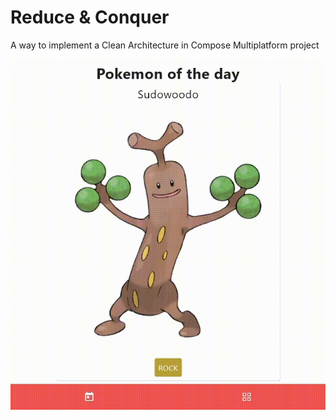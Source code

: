 # Reduce & Conquer

A way to implement a Clean Architecture in Compose Multiplatform project

![Gif application demonstration](media/demonstration.gif)